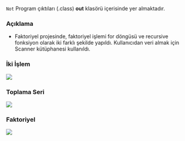 ```Not``` Program çıktıları (.class) **out** klasörü içerisinde yer almaktadır.

### Açıklama
- Faktoriyel projesinde, faktoriyel işlemi for döngüsü ve recursive fonksiyon olarak iki farklı şekilde yapıldı. Kullanıcıdan veri almak için Scanner kütüphanesi kullanıldı.

### İki İşlem
![](media/Ikislem.png)

### Toplama Seri
![](media/ToplamaSeri.png)

### Faktoriyel

![](media/Faktoriyel.png)

